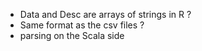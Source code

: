 - Data and Desc are arrays of strings in R ?
- Same format as the csv files ?
- parsing on the Scala side
